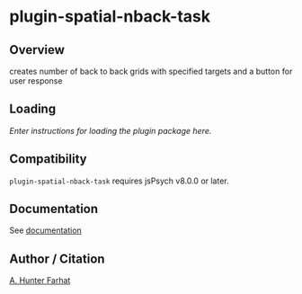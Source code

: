 # plugin-spatial-nback-task

## Overview

creates number of back to back grids with specified targets and a button for user response

## Loading

*Enter instructions for loading the plugin package here.*

## Compatibility

`plugin-spatial-nback-task` requires jsPsych v8.0.0 or later.

## Documentation

See [documentation](/plugin-spatial-nback-task/README.md)

## Author / Citation

[A. Hunter Farhat](https://github.com/ahfarhat)